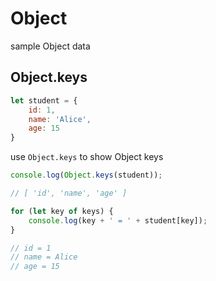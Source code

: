 # Object

sample Object data

## Object.keys

```javascript
let student = {
    id: 1,
    name: 'Alice',
    age: 15
}
```

use `Object.keys` to show Object keys

```javascript
console.log(Object.keys(student));

// [ 'id', 'name', 'age' ]

for (let key of keys) {
    console.log(key + ' = ' + student[key]);
}

// id = 1
// name = Alice
// age = 15
```

